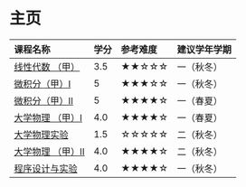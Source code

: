 # 主页

| 课程名称 | 学分 | 参考难度 | 建议学年学期 | 
|:--|:--|:--|:--|
| [线性代数 （甲）](linear_algebra/) | 3.5 | ★★☆☆☆ | 一（秋冬） | |
| [微积分（甲）Ⅰ](calculus1/) | 5 | ★★★☆☆ | 一（秋冬） | 
| [微积分（甲）Ⅱ](calculus2/) | 5 | ★★★★☆ | 一（春夏） | 
| [大学物理 （甲）Ⅰ](physics1/) | 4.0 | ★★★★☆ | 一（春夏） | 
| [大学物理实验](physics_experiment/) | 1.5 | ☆☆☆☆☆ | 二（秋冬） |
| [大学物理 （甲）Ⅱ](physics2/) | 4.0 | ★★★★☆ | 二（秋冬） | 
| [程序设计与实验](C_language/) | 4.0 | ★★★★☆ | 一（秋冬） | 
